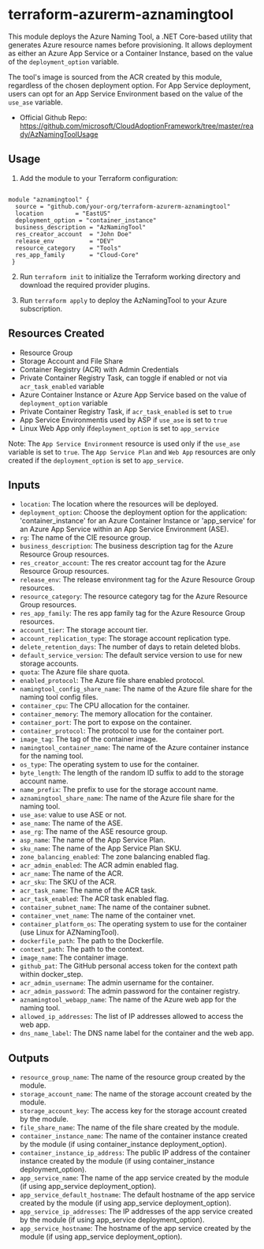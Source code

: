 terraform-azurerm-aznamingtool
==============================

This module deploys the Azure Naming Tool, a .NET Core-based utility that generates Azure resource names before provisioning. It allows deployment as either an Azure App Service or a Container Instance, based on the value of the `deployment_option` variable.

The tool's image is sourced from the ACR created by this module, regardless of the chosen deployment option. For App Service deployment, users can opt for an App Service Environment based on the value of the `use_ase` variable.

 - Official Github Repo: https://github.com/microsoft/CloudAdoptionFramework/tree/master/ready/AzNamingToolUsage

Usage
-----

1.  Add the module to your Terraform configuration:

```hcl:

module "aznamingtool" {
  source = "github.com/your-org/terraform-azurerm-aznamingtool"
  location         = "EastUS"
  deployment_option = "container_instance"
  business_description = "AzNamingTool"
  res_creator_account  = "John Doe"
  release_env          = "DEV"
  resource_category    = "Tools"
  res_app_family       = "Cloud-Core"
 }
```

2.  Run `terraform init` to initialize the Terraform working directory and download the required provider plugins.

3.  Run `terraform apply` to deploy the AzNamingTool to your Azure subscription.

Resources Created
-----------------

-   Resource Group
-   Storage Account and File Share
-   Container Registry (ACR) with Admin Credentials
-   Private Container Registry Task, can toggle if enabled or not via `acr_task_enabled` variable
-   Azure Container Instance or Azure App Service based on the value of `deployment_option` variable
-   Private Container Registry Task, if `acr_task_enabled` is set to `true`
-   App Service Environmentis used by ASP if `use_ase` is set to `true`
-   Linux Web App only if`deployment_option` is set to `app_service`

Note: The `App Service Environment` resource is used only if the `use_ase` variable is set to `true`. The `App Service Plan` and `Web App` resources are only created if the `deployment_option` is set to `app_service`.


Inputs
------

-   `location`: The location where the resources will be deployed.
-   `deployment_option`: Choose the deployment option for the application: 'container_instance' for an Azure Container Instance or 'app_service' for an Azure App Service within an App Service Environment (ASE).
-   `rg`: The name of the CIE resource group.
-   `business_description`: The business description tag for the Azure Resource Group resources.
-   `res_creator_account`: The res creator account tag for the Azure Resource Group resources.
-   `release_env`: The release environment tag for the Azure Resource Group resources.
-   `resource_category`: The resource category tag for the Azure Resource Group resources.
-   `res_app_family`: The res app family tag for the Azure Resource Group resources.
-   `account_tier`: The storage account tier.
-   `account_replication_type`: The storage account replication type.
-   `delete_retention_days`: The number of days to retain deleted blobs.
-   `default_service_version`: The default service version to use for new storage accounts.
-   `quota`: The Azure file share quota.
-   `enabled_protocol`: The Azure file share enabled protocol.
-   `namingtool_config_share_name`: The name of the Azure file share for the naming tool config files.
-   `container_cpu`: The CPU allocation for the container.
-   `container_memory`: The memory allocation for the container.
-   `container_port`: The port to expose on the container.
-   `container_protocol`: The protocol to use for the container port.
-   `image_tag`: The tag of the container image.
-   `namingtool_container_name`: The name of the Azure container instance for the naming tool.
-   `os_type`: The operating system to use for the container.
-   `byte_length`: The length of the random ID suffix to add to the storage account name.
-   `name_prefix`: The prefix to use for the storage account name.
-   `aznamingtool_share_name`: The name of the Azure file share for the naming tool.
-   `use_ase`: value to use ASE or not.
-   `ase_name`: The name of the ASE.
-   `ase_rg`: The name of the ASE resource group.
-   `asp_name`: The name of the App Service Plan.
-   `sku_name`: The name of the App Service Plan SKU.
-   `zone_balancing_enabled`: The zone balancing enabled flag.
-   `acr_admin_enabled`: The ACR admin enabled flag.
-   `acr_name`: The name of the ACR.
-   `acr_sku`: The SKU of the ACR.
-   `acr_task_name`: The name of the ACR task.
-   `acr_task_enabled`: The ACR task enabled flag.
-   `container_subnet_name`: The name of the container subnet.
-   `container_vnet_name`: The name of the container vnet.
-   `container_platform_os`: The operating system to use for the container (use Linux for AZNamingTool).
-   `dockerfile_path`: The path to the Dockerfile.
-   `context_path`: The path to the context.
-   `image_name`: The container image.
-   `github_pat`: The GitHub personal access token for the context path within docker_step.
-   `acr_admin_username`: The admin username for the container.
-   `acr_admin_password`: The admin password for the container registry.
-   `aznamingtool_webapp_name`: The name of the Azure web app for the naming tool.
-   `allowed_ip_addresses`: The list of IP addresses allowed to access the web app.
-   `dns_name_label`: The DNS name label for the container and the web app.

Outputs
-------

-   `resource_group_name`: The name of the resource group created by the module.
-   `storage_account_name`: The name of the storage account created by the module.
-   `storage_account_key`: The access key for the storage account created by the module.
-   `file_share_name`: The name of the file share created by the module.
-   `container_instance_name`: The name of the container instance created by the module (if using container_instance deployment_option).
-   `container_instance_ip_address`: The public IP address of the container instance created by the module (if using container_instance deployment_option).
-   `app_service_name`: The name of the app service created by the module (if using app_service deployment_option).
-   `app_service_default_hostname`: The default hostname of the app service created by the module (if using app_service deployment_option).
-   `app_service_ip_addresses`: The IP addresses of the app service created by the module (if using app_service deployment_option).
-   `app_service_hostname`: The hostname of the app service created by the module (if using app_service deployment_option).

 